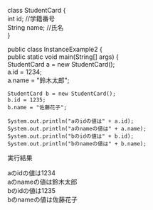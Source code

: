 class StudentCard {  
  int id;   //学籍番号  
  String name;  //氏名  
}  

public class InstanceExample2 {  
  public static void main(String[] args) {  
    StudentCard a = new StudentCard();  
    a.id = 1234;  
    a.name = "鈴木太郎";  
    
    StudentCard b = new StudentCard();  
    b.id = 1235;  
    b.name = "佐藤花子";  
    
    System.out.println("aのidの値は" + a.id);  
    System.out.println("aのnameの値は" + a.name);  
    System.out.println("bのidの値は" + b.id);  
    System.out.println("bのnameの値は" + b.name);  
    
実行結果  
    
aのidの値は1234  
aのnameの値は鈴木太郎  
bのidの値は1235  
bのnameの値は佐藤花子  
